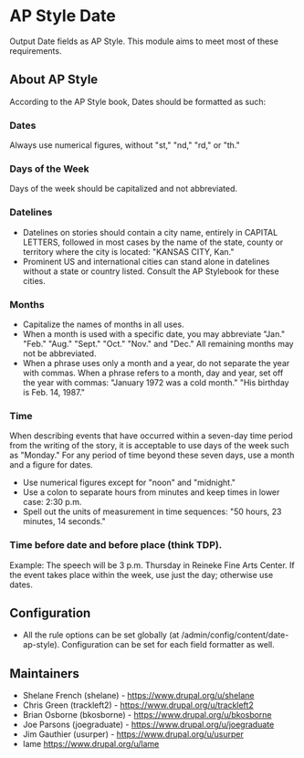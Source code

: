 # AP Style Date

Output Date fields as AP Style. This module aims to meet most of these
requirements.

## About AP Style

According to the AP Style book, Dates should be formatted as such:

### Dates

Always use numerical figures, without "st," "nd," "rd," or "th."

### Days of the Week

Days of the week should be capitalized and not abbreviated.

### Datelines

 * Datelines on stories should contain a city name, entirely in CAPITAL LETTERS,
followed in most cases by the name of the state, county or territory where the
city is located: "KANSAS CITY, Kan."
 * Prominent US and international cities can stand alone in datelines without a
state or country listed. Consult the AP Stylebook for these cities.

### Months

 * Capitalize the names of months in all uses.
 * When a month is used with a specific date, you may abbreviate "Jan." "Feb."
"Aug." "Sept." "Oct." "Nov." and "Dec." All remaining months may not be
abbreviated.
 * When a phrase uses only a month and a year, do not separate the year with
commas. When a phrase refers to a month, day and year, set off the year with
commas: "January 1972 was a cold month." "His birthday is Feb. 14, 1987."

### Time

When describing events that have occurred within a seven-day time period from
the writing of the story, it is acceptable to use days of the week such as
"Monday." For any period of time beyond these seven days, use a month and a
figure for dates.

 * Use numerical figures except for "noon" and "midnight."
 * Use a colon to separate hours from minutes and keep times in lower case:
2:30 p.m.
 * Spell out the units of measurement in time sequences: "50 hours, 23 minutes,
14 seconds."

### Time before date and before place (think TDP).

Example: The speech will be 3 p.m. Thursday in Reineke Fine Arts Center. If the
event takes place within the week, use just the day; otherwise use dates.

## Configuration

* All the rule options can be set globally (at
/admin/config/content/date-ap-style). Configuration can be set for each field
formatter as well.

## Maintainers

* Shelane French (shelane) - https://www.drupal.org/u/shelane
* Chris Green (trackleft2) - https://www.drupal.org/u/trackleft2
* Brian Osborne (bkosborne) - https://www.drupal.org/u/bkosborne
* Joe Parsons (joegraduate) - https://www.drupal.org/u/joegraduate
* Jim Gauthier (usurper) - https://www.drupal.org/u/usurper
* lame https://www.drupal.org/u/lame
